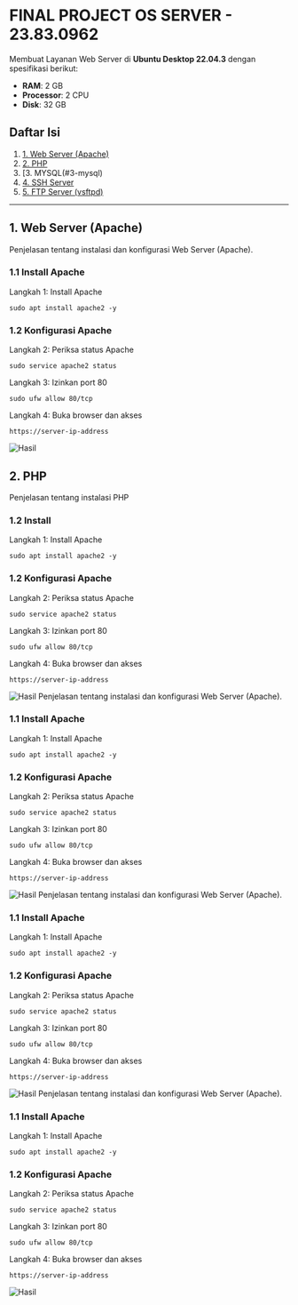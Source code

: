 # FINAL PROJECT OS SERVER - 23.83.0962

Membuat Layanan Web Server di **Ubuntu Desktop 22.04.3** dengan spesifikasi berikut:
- **RAM**: 2 GB  
- **Processor**: 2 CPU  
- **Disk**: 32 GB

## Daftar Isi
1. [1. Web Server (Apache)](#1-web-server-apache)
2. [2. PHP](#2-php)
3. [3. MYSQL(#3-mysql)
4. [4. SSH Server](#4-ssh-server)
5. [5. FTP Server (vsftpd)](#5-ftp-server-vsftpd)
   

---

## 1. Web Server (Apache)
Penjelasan tentang instalasi dan konfigurasi Web Server (Apache).
### 1.1 Install Apache
Langkah 1: Install Apache
```
sudo apt install apache2 -y
```
### 1.2 Konfigurasi Apache
Langkah 2: Periksa status Apache
```
sudo service apache2 status
```
Langkah 3: Izinkan port 80 
```
sudo ufw allow 80/tcp
```
Langkah 4: Buka browser dan akses 
```
https://server-ip-address
```
![Hasil](fp/hasilapache.png)
## 2. PHP
Penjelasan tentang instalasi PHP
### 1.2 Install 
Langkah 1: Install Apache
```
sudo apt install apache2 -y
```
### 1.2 Konfigurasi Apache
Langkah 2: Periksa status Apache
```
sudo service apache2 status
```
Langkah 3: Izinkan port 80 
```
sudo ufw allow 80/tcp
```
Langkah 4: Buka browser dan akses 
```
https://server-ip-address
```
![Hasil](fp/hasilapache.png)
Penjelasan tentang instalasi dan konfigurasi Web Server (Apache).
### 1.1 Install Apache
Langkah 1: Install Apache
```
sudo apt install apache2 -y
```
### 1.2 Konfigurasi Apache
Langkah 2: Periksa status Apache
```
sudo service apache2 status
```
Langkah 3: Izinkan port 80 
```
sudo ufw allow 80/tcp
```
Langkah 4: Buka browser dan akses 
```
https://server-ip-address
```
![Hasil](fp/hasilapache.png)
Penjelasan tentang instalasi dan konfigurasi Web Server (Apache).
### 1.1 Install Apache
Langkah 1: Install Apache
```
sudo apt install apache2 -y
```
### 1.2 Konfigurasi Apache
Langkah 2: Periksa status Apache
```
sudo service apache2 status
```
Langkah 3: Izinkan port 80 
```
sudo ufw allow 80/tcp
```
Langkah 4: Buka browser dan akses 
```
https://server-ip-address
```
![Hasil](fp/hasilapache.png)
Penjelasan tentang instalasi dan konfigurasi Web Server (Apache).
### 1.1 Install Apache
Langkah 1: Install Apache
```
sudo apt install apache2 -y
```
### 1.2 Konfigurasi Apache
Langkah 2: Periksa status Apache
```
sudo service apache2 status
```
Langkah 3: Izinkan port 80 
```
sudo ufw allow 80/tcp
```
Langkah 4: Buka browser dan akses 
```
https://server-ip-address
```
![Hasil](fp/hasilapache.png)
